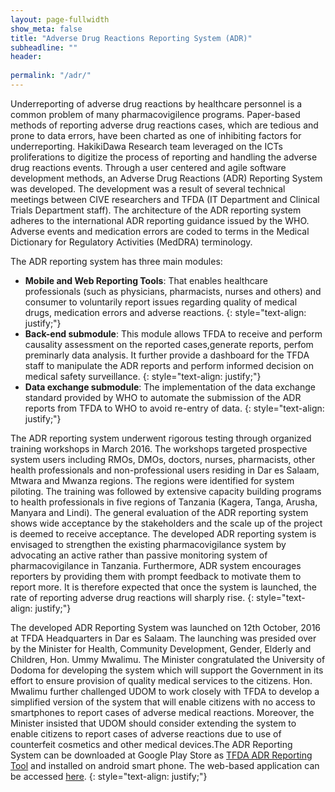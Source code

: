 ```yaml
---
layout: page-fullwidth
show_meta: false
title: "Adverse Drug Reactions Reporting System (ADR)"
subheadline: ""
header:
   
permalink: "/adr/"
---
```


Underreporting of adverse drug reactions by healthcare personnel is a common problem of many pharmacovigilence programs. Paper-based methods of reporting adverse drug reactions cases, which are tedious and prone to data errors, have been charted as one of inhibiting factors for underreporting. HakikiDawa Research team leveraged on the ICTs proliferations to digitize the process of reporting and handling the adverse drug reactions events. Through a user centered and agile software development methods, an Adverse Drug Reactions (ADR) Reporting System was developed. The development was a result of several technical meetings between CIVE researchers and TFDA (IT Department and Clinical Trials Department staff). The architecture of the ADR reporting system adheres to the international ADR reporting guidance issued by the WHO. Adverse events and medication errors are coded to terms in the Medical Dictionary for Regulatory Activities (MedDRA) terminology.

The ADR reporting system has three main modules:

* **Mobile and Web Reporting Tools**: That enables healthcare professionals (such as physicians, pharmacists, nurses and others) and consumer  to voluntarily report issues​ ​regarding quality of medical drugs, medication errors and adverse reactions.
{: style="text-align: justify;"}
* **Back-end submodule**: This module allows TFDA to receive and perform causality assessment on the reported cases,generate reports, perfom preminarly data analysis. It further  provide a dashboard for the TFDA ​staff ​to manipulate the ADR reports and perform informed decision on medical safety surveillance​.
{: style="text-align: justify;"}
* **Data exchange submodule**: The implementation of the data exchange standard provided by WHO to automate the submission of
the ADR reports from TFDA to WHO to avoid re-entry of data.
{: style="text-align: justify;"}

The ADR reporting system underwent rigorous testing through organized training workshops in
March 2016. The workshops targeted prospective system users including RMOs, DMOs, doctors, nurses, pharmacists, other health professionals and non-professional users residing in Dar es Salaam, Mtwara and Mwanza regions. The regions were identified for system piloting. The training was followed by extensive capacity building programs to health professionals in five regions of Tanzania (Kagera, Tanga, Arusha, Manyara and Lindi). The general evaluation of the ADR reporting system shows wide acceptance by the stakeholders and the scale up of the project is deemed to receive acceptance. The developed ADR reporting system is envisaged to strengthen the existing pharmacovigilance system by advocating an active rather than passive monitoring system of pharmacovigilance in Tanzania. Furthermore, ADR system encourages reporters by providing them with prompt feedback to motivate them to report more. It is therefore expected that once the system is launched, the rate of reporting adverse drug reactions will sharply rise.
{: style="text-align: justify;"}

The developed ADR Reporting System was launched on 12th October, 2016 at TFDA
Headquarters in Dar es Salaam. The launching was presided over by the Minister for Health, Community Development, Gender, Elderly and Children, Hon. Ummy Mwalimu. The Minister congratulated the University of Dodoma for developing the system which will support the Government in its effort to ensure provision of quality medical services to the citizens. Hon. Mwalimu further challenged UDOM to work closely with TFDA to develop a simplified version of the system that will enable citizens with no access to smartphones to report cases of adverse medical reactions. Moreover, the Minister insisted that UDOM should consider extending the system to enable citizens to report cases of adverse reactions due to use of counterfeit cosmetics and other medical devices.The ADR Reporting System can be downloaded at Google Play Store as [TFDA ADR Reporting Tool](https://play.google.com/store/apps/details?id=com.cive.HakikiDawaADR&hl=en) and installed on android smart phone. The web-based application can be accessed [here](http://www.tfda.go.tz/adr/).
{: style="text-align: justify;"}